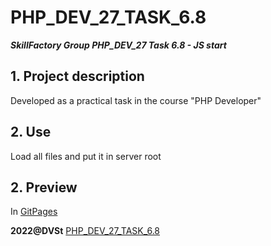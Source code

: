 # PHP_DEV_27_TASK_6.8
***SkillFactory Group PHP_DEV_27 Task 6.8 - JS start***

## 1. Project description 

Developed as a practical task in the course "PHP Developer"

## 2. Use

Load all files and put it in server root

## 2. Preview

In [GitPages](https://sotnikovdv.github.io/PHP_DEV_27_TASK_6.8/index.html)

**2022@DVSt** [PHP_DEV_27_TASK_6.8](https://github.com/SotnikovDV/PHP_DEV_27_TASK_6.8.git)
